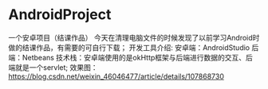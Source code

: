 # AndroidProject
一个安卓项目（结课作品）
今天在清理电脑文件的时候发现了以前学习Android时做的结课作品，有需要的可自行下载；
开发工具介绍:
 安卓端：AndroidStudio
 后端：Netbeans
技术栈：安卓端使用的是okHttp框架与后端进行数据的交互、后端就是一个servlet;
效果图：https://blog.csdn.net/weixin_46046477/article/details/107868730
